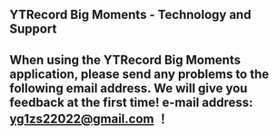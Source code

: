 ## YTRecord Big Moments - Technology and Support


## When using the YTRecord Big Moments application, please send any problems to the following email address. We will give you feedback at the first time! e-mail address: yg1zs22022@gmail.com ！
